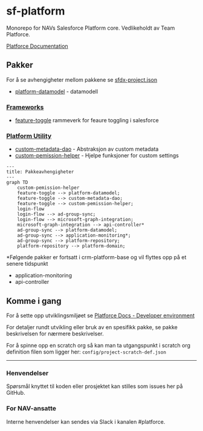 # sf-platform

Monorepo for NAVs Salesforce Platform core. Vedlikeholdt av Team Platforce.

[Platforce Documentation](https://navikt.github.io/platforce-doc/)

## Pakker

For å se avhengigheter mellom pakkene se [sfdx-project.json](sfdx-project.json)

- [platform-datamodel](src/platform-data-model/feature-flag-custom-metadata) - datamodell

### [Frameworks](src/frameworks)

- [feature-toggle](src/frameworks/feature-toggle/README.md) rammeverk for feaure toggling i salesforce

### [Platform Utility](src/platform-utility)

- [custom-metadata-dao](src/platform-utility/custom-metadata-dao) - Abstraksjon av custom metadata
- [custom-pemission-helper](src/platform-utility/custom-permission-helper) - Hjelpe funksjoner for custom settings

```mermaid
---
title: Pakkeavhengigheter
---
graph TD
    custom-pemission-helper
    feature-toggle --> platform-datamodel;
    feature-toggle --> custom-metadata-dao;
    feature-toggle --> custom-pemission-helper;
    login-flow
    login-flow --> ad-group-sync;
    login-flow --> microsoft-graph-integration;
    microsoft-graph-integration --> api-controller*
    ad-group-sync --> platform-datamodel;
    ad-group-sync --> application-monitoring*;
    ad-group-sync --> platform-repository;
    platform-repository --> platform-domain;
```

\*Følgende pakker er fortsatt i crm-platform-base og vil flyttes opp på et senere tidspunkt

- application-monitoring
- api-controller

## Komme i gang

For å sette opp utviklingsmiljøet se [Platforce Docs - Developer environment](https://navikt.github.io/platforce-doc/how-to-guides/dev-environment/)

For detaljer rundt utvikling eller bruk av en spesifikk pakke, se pakke beskrivelsen for nærmere beskrivelser.

For å spinne opp en scratch org så kan man ta utgangspunkt i scratch org definition filen som ligger her: `config/project-scratch-def.json`

---

### Henvendelser

Spørsmål knyttet til koden eller prosjektet kan stilles som issues her på GitHub.

### For NAV-ansatte

Interne henvendelser kan sendes via Slack i kanalen #platforce.
